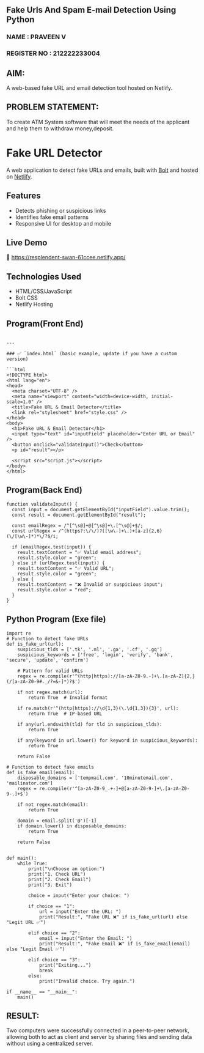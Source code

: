 ## Fake Urls And Spam E-mail Detection Using Python

### NAME : PRAVEEN V

### REGISTER NO : 212222233004

## AIM:
A web-based fake URL and email detection tool hosted on Netlify.

## PROBLEM STATEMENT:
To create ATM System software that will meet the needs of the applicant and help them to withdraw money,deposit.
# Fake URL Detector

A web application to detect fake URLs and emails, built with [Bolt](https://boltcss.com) and hosted on [Netlify](https://resplendent-swan-61ccee.netlify.app/).

## Features
- Detects phishing or suspicious links
- Identifies fake email patterns
- Responsive UI for desktop and mobile

## Live Demo
🔗 https://resplendent-swan-61ccee.netlify.app/

## Technologies Used
- HTML/CSS/JavaScript
- Bolt CSS
- Netlify Hosting

## Program(Front End)
```

---

### ✅ `index.html` (basic example, update if you have a custom version)

```html
<!DOCTYPE html>
<html lang="en">
<head>
  <meta charset="UTF-8" />
  <meta name="viewport" content="width=device-width, initial-scale=1.0" />
  <title>Fake URL & Email Detector</title>
  <link rel="stylesheet" href="style.css" />
</head>
<body>
  <h1>Fake URL & Email Detector</h1>
  <input type="text" id="inputField" placeholder="Enter URL or Email" />
  <button onclick="validateInput()">Check</button>
  <p id="result"></p>

  <script src="script.js"></script>
</body>
</html>

```
## Program(Back End)
```
function validateInput() {
  const input = document.getElementById("inputField").value.trim();
  const result = document.getElementById("result");

  const emailRegex = /^[^\s@]+@[^\s@]+\.[^\s@]+$/;
  const urlRegex = /^(https?:\/\/)?([\w\-]+\.)+[a-z]{2,6}(\/[\w\-]*)*\/?$/i;

  if (emailRegex.test(input)) {
    result.textContent = "✅ Valid email address";
    result.style.color = "green";
  } else if (urlRegex.test(input)) {
    result.textContent = "✅ Valid URL";
    result.style.color = "green";
  } else {
    result.textContent = "❌ Invalid or suspicious input";
    result.style.color = "red";
  }
}
```
## Python Program (Exe file)
```
import re
# Function to detect fake URLs
def is_fake_url(url):
    suspicious_tlds = ['.tk', '.ml', '.ga', '.cf', '.gq']
    suspicious_keywords = ['free', 'login', 'verify', 'bank', 'secure', 'update', 'confirm']

    # Pattern for valid URLs
    regex = re.compile(r'^(http|https)://[a-zA-Z0-9.-]+\.[a-zA-Z]{2,}(/[a-zA-Z0-9#._/?=&-]*)?$')

    if not regex.match(url):
        return True  # Invalid format

    if re.match(r'^(http|https)://\d{1,3}(\.\d{1,3}){3}', url):
        return True  # IP-based URL

    if any(url.endswith(tld) for tld in suspicious_tlds):
        return True

    if any(keyword in url.lower() for keyword in suspicious_keywords):
        return True

    return False

# Function to detect fake emails
def is_fake_email(email):
    disposable_domains = ['tempmail.com', '10minutemail.com', 'mailinator.com']
    regex = re.compile(r'^[a-zA-Z0-9_.+-]+@[a-zA-Z0-9-]+\.[a-zA-Z0-9-.]+$')

    if not regex.match(email):
        return True

    domain = email.split('@')[-1]
    if domain.lower() in disposable_domains:
        return True

    return False


def main():
    while True:
        print("\nChoose an option:")
        print("1. Check URL")
        print("2. Check Email")
        print("3. Exit")

        choice = input("Enter your choice: ")

        if choice == "1":
            url = input("Enter the URL: ")
            print("Result:", "Fake URL ❌" if is_fake_url(url) else "Legit URL ✅")

        elif choice == "2":
            email = input("Enter the Email: ")
            print("Result:", "Fake Email ❌" if is_fake_email(email) else "Legit Email ✅")

        elif choice == "3":
            print("Exiting...")
            break
        else:
            print("Invalid choice. Try again.")

if __name__ == "__main__":
    main()

```
## RESULT:
Two computers were successfully connected in a peer-to-peer network, allowing both to act as client and server by sharing files and sending data without using a centralized server.
